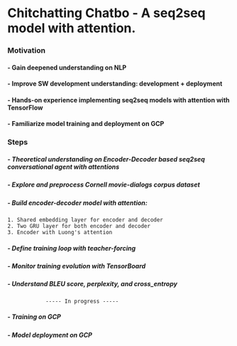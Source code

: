 # Chitchatting Chatbo - A seq2seq model with attention.

### Motivation
#### - Gain deepened understanding on NLP
#### - Improve SW development understanding: development + deployment
#### - Hands-on experience implementing seq2seq models with attention with TensorFlow
#### - Familiarize model training and deployment on GCP

### Steps
##### - Theoretical understanding on Encoder-Decoder based seq2seq conversational agent with attentions
##### - Explore and preprocess Cornell movie-dialogs corpus dataset
##### - Build encoder-decoder model with attention:
	1. Shared embedding layer for encoder and decoder
	2. Two GRU layer for both encoder and decoder
	3. Encoder with Luong's attention
##### - Define training loop with teacher-forcing
##### - Monitor training evolution with TensorBoard
##### - Understand BLEU score, perplexity, and cross_entropy

				----- In progress -----

#####	- Training on GCP
#####	- Model deployment on GCP
